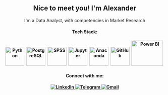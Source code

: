 <div id='header' align='center'>
<h2>Nice to meet you! I'm Alexander</h2> 
<!-- <h4>I'm work as a data analyst, projects manager at market research company</h4> -->
I'm a Data Analyst, with competencies in Market Research
<h4></h4>
</div>
<!-- <div id='about me' align='center'>
<h3>About me<h3> -->
<div id='stack' align='center'>
<h4>Tech Stack:<h4>
<img src="https://cdn.jsdelivr.net/gh/devicons/devicon/icons/python/python-original-wordmark.svg" title='Python' width='60' height='60'/>&nbsp;
<img src="https://cdn.jsdelivr.net/gh/devicons/devicon/icons/postgresql/postgresql-plain-wordmark.svg" title='PostgreSQL' width='60' height='60'/>&nbsp;
<img src="https://cdn.jsdelivr.net/gh/devicons/devicon/icons/spss/spss-plain.svg" title='SPSS' width='60' height='60'/>&nbsp;
<img src="https://cdn.jsdelivr.net/gh/devicons/devicon/icons/jupyter/jupyter-original-wordmark.svg" title='Jupyter' width='60' height='60'/>&nbsp;
<img src="https://cdn.jsdelivr.net/gh/devicons/devicon/icons/anaconda/anaconda-original.svg" title='Anaconda' width='60' height='60'/>&nbsp;
<img src="https://cdn.jsdelivr.net/gh/devicons/devicon/icons/github/github-original-wordmark.svg" title='GitHub' width='60' height='60'/>&nbsp;
<!--<img src="https://logos-world.net/wp-content/uploads/2022/02/Microsoft-Power-BI-Symbol.png" title='Power BI' width='80' height='60'/>&nbsp;-->
<img src="https://logo-base.com/logo/power_bi_logo_microsoft.svg" title='Power BI' width='100' height='80'/>&nbsp;
<!--<img src="https://upload.wikimedia.org/wikipedia/ru/thumb/0/06/Tableau_logo.svg/250px-Tableau_logo.svg.png" title='Tableu' width='220' height='50'/>&nbsp;-->
<!--<img src="https://cdnl.tblsft.com/sites/default/files/pages/tableau_cmyk_2015.png" title='Tableu' width='140' height='60'/>&nbsp;-->
</a>  
</div>
<div id='contacts' align='center'>
<h4>Connect with me:<h4>
<div id='socials' align='center'>
<a href='https://www.linkedin.com/in/alexvalerin/'>
    <img src='https://img.shields.io/badge/LinkedIn-blue?style=for-the-badge&logo=linkedin&logoColor=white' alt='LinkedIn'/>
</a>
<a href='https://t.me/s0why'>
    <img src='https://img.shields.io/badge/Telegram-blue?style=for-the-badge&logo=telegram&logoColor=white' alt='Telegram'/>
</a>
<a href='sowhyg@gmail.com'>
    <img src='https://img.shields.io/badge/Gmail-FA5838?style=for-the-badge&logo=gmail&logoColor=white' alt='Gmail'/> 
</a>  
</div>
<!-- <a href="https://www.linkedin.com/in/alexvalerin/" target="blank"><img align="center" src="https://cdn.jsdelivr.net/npm/simple-icons@3.0.1/icons/linkedin.svg" alt="" height="30" width="40" /></a>
<a href="https://t.me/s0why" target="blank"><img align="center" src="https://cdn.jsdelivr.net/npm/simple-icons@3.0.1/icons/telegram.svg" alt="" height="30" width="40" /></a>
<a href="sowhyg@gmail.com" target="blank"><img align="center" src="https://cdn.jsdelivr.net/npm/simple-icons@3.0.1/icons/gmail.svg" alt="" height="30" width="40" /></a>
-->
    
